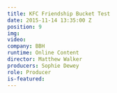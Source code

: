 ```yaml
---
title: KFC Friendship Bucket Test
date: 2015-11-14 13:35:00 Z
position: 9
img: 
video: 
company: BBH
runtime: Online Content
director: Matthew Walker
producers: Sophie Dewey
role: Producer
is-featured: 
---
```


